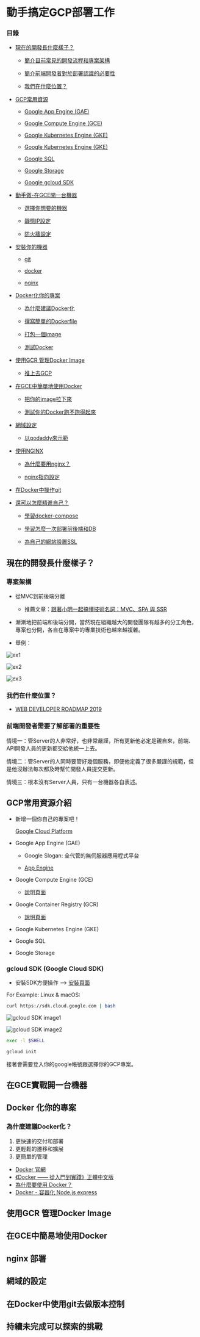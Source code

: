 # 動手搞定GCP部署工作

### 目錄

* [現在的開發長什麼樣子？](/#)


    * [簡介目前常見的開發流程和專案架構](/#)


    * [簡介前端開發者對於部署認識的必要性](/#)


    * [我們在什麼位置？](/#)



* [GCP常用資源](/#)


    * [Google App Engine (GAE)](/#)


    * [Google Compute Engine (GCE)](/#)


    * [Google Kubernetes Engine (GKE)](/#)


    * [Google Kubernetes Engine (GKE)](/#)


    * [Google SQL](/#)


    * [Google Storage](/#)


    * [Google gcloud SDK](/#)


* [動手做-在GCE開一台機器](/#)

    * [選擇你想要的機器](/#)

    * [靜態IP設定](/#)

    * [防火牆設定](/#)

* [安裝你的機器](/#)

    * [git](/#)

    * [docker](/#)

    * [nginx](/#)

* [Docker化你的專案](/#)

    * [為什麼建議Docker化](/#)

    * [撰寫簡單的Dockerfile](/#)

    * [打包一個image](/#)

    * [測試Docker](/#)

* [使用GCR 管理Docker Image](/#)

    * [推上去GCP](/#)

* [在GCE中簡單地使用Docker](/#)

    * [把你的image拉下來](/#)

    * [測試你的Docker跑不跑得起來](/#)

* [網域設定](/#)

    * [以godaddy來示範](/#)

* [使用NGINX](/#)

    * [為什麼要用nginx？](/#)

    * [nginx指向設定](/#)

* [在Docker中操作git](/#)

* [還可以怎麼精進自己？](/#)

    * [學習docker-compose](/#)

    * [學習怎麼一次部署前後端和DB](/#)
		
    * [為自己的網站設置SSL](/#)

## 現在的開發長什麼樣子？

### 專案架構

* 從MVC到前後端分離

    * 推薦文章：[跟著小明一起搞懂技術名詞：MVC、SPA 與 SSR](https://medium.com/@hulitw/introduction-mvc-spa-and-ssr-545c941669e9)

* 漸漸地把前端和後端分開，當然現在組織越大的開發團隊有越多的分工角色，專案也分開，各自在專案中的專業技術也越來越複雜。

* 舉例：

![ex1](./image/base.jpg)

![ex2](./image/system.png)

![ex3](./background.jpg)

### 我們在什麼位置？

* [WEB DEVELOPER ROADMAP 2019](https://github.com/goodjack/developer-roadmap-chinese)


### 前端開發者需要了解部署的重要性

情境一：管Server的人非常好，也非常嚴謹，所有更新他必定是親自來，前端、API開發人員的更新都交給他統一上去。

情境二：管Server的人同時要管好幾個服務，即便他定義了很多嚴謹的規範，但是他沒辦法每次都及時幫忙開發人員提交更新。

情境三：根本沒有Server人員，只有一台機器各自表述。


## GCP常用資源介紹

* 新增一個你自己的專案吧！

    [Google Cloud Platform](https://www.googleadservices.com/pagead/aclk?sa=L&ai=DChcSEwjygvObnLDpAhUFwRYFHdJiATYYABABGgJ0bA&ohost=www.google.com&cid=CAESQeD2VsWW1VHMXkhOwueQLazDWeKGtKez2qUDrqDWWgoC_81K91-tLyYBHniEIq1B0KVHqWMzkP-hwBTnXQ1aco-9&sig=AOD64_1YHcV81ig-3Qdl2MIz2mW1N9-AXQ&q=&ved=2ahUKEwiv8OmbnLDpAhUmw4sBHSmXCOwQ0Qx6BAgYEAE&adurl=)


* Google App Engine (GAE)

    * Google Slogan: 全代管的無伺服器應用程式平台

    * [App Engine](https://cloud.google.com/appengine/?hl=zh-tw&utm_source=google&utm_medium=cpc&utm_campaign=japac-TW-all-zh-dr-bkws-all-super-trial-e-dr-1008074&utm_content=text-ad-none-none-DEV_c-CRE_263264845082-ADGP_Hybrid+%7C+AW+SEM+%7C+BKWS+~+T1+%7C+EXA+%7C+Compute+%7C+1:1+%7C+TW+%7C+zh+%7C+app+engine+%7C+google+app+engine+%7C+en-KWID_43700031884576212-kwd-5245655962&userloc_1012825&utm_term=KW_google%20app%20engine&gclid=CjwKCAjwkun1BRAIEiwA2mJRWWmQ9js-Cuu2xI6x1Ad1SSTq24yRLUUNRsiVnd-8E18fvrO53vv8KBoCYF8QAvD_BwE)

* Google Compute Engine (GCE)
    
    * [說明頁面](https://cloud.google.com/compute/?hl=zh-tw&utm_source=google&utm_medium=cpc&utm_campaign=japac-TW-all-zh-dr-bkws-all-super-trial-e-dr-1008074&utm_content=text-ad-none-none-DEV_c-CRE_263264845157-ADGP_Hybrid+%7C+AW+SEM+%7C+BKWS+~+T1+%7C+EXA+%7C+Compute+%7C+1:1+%7C+TW+%7C+zh+%7C+compute+engine+%7C+google+compute+engine+%7C+en-KWID_43700031884576269-kwd-39467282827&userloc_1012825&utm_term=KW_google%20compute%20engine&gclid=CjwKCAjwkun1BRAIEiwA2mJRWTcchZ1SWDgcqB_URNWvjIcmbzY_LXFHtkq5eAIiMi2kaLPZTS_rMRoCzR4QAvD_BwE)

* Google Container Registry (GCR)

    * [說明頁面](https://cloud.google.com/container-registry/?utm_source=google&utm_medium=cpc&utm_campaign=japac-TW-all-en-dr-bkws-all-pkws-trial-b-dr-1008074&utm_content=text-ad-none-none-DEV_c-CRE_396470720342-ADGP_Hybrid+%7C+AW+SEM+%7C+BKWS+~+T2+%7C+BMM+%7C+Containers+%7C+M:1+%7C+TW+%7C+en+%7C+container+registry+%7C+general+-+PKWS-KWID_43700049545137467-kwd-205797627847&userloc_1012825-network_g&utm_term=KW_%2Bgoogle%20%2Bcontainer%20%2Bregistry&gclid=CjwKCAjwkun1BRAIEiwA2mJRWcQczvF2Q0CWROEMgJfpphfTRbYwTEjuev3Y9GXdjUcwMoagPmoFLRoC8KgQAvD_BwE)

* Google Kubernetes Engine (GKE)

* Google SQL

* Google Storage

### gcloud SDK (Google Cloud SDK)

* 安裝SDK方便操作 --> [安裝頁面](https://cloud.google.com/sdk/install)

For Example: Linux & macOS:

```bash
curl https://sdk.cloud.google.com | bash
```

![gcloud SDK image1](./image/gcloud_sdk-1.png)

![gcloud SDK image2](./image/gcloud_sdk-2.png)


```bash
exec -l $SHELL
```

```bash
gcloud init
```

接著會需要登入你的google帳號跟選擇你的GCP專案。


## 在GCE實戰開一台機器 

## Docker 化你的專案

### 為什麼建議Docker化？

1. 更快速的交付和部署
2. 更輕鬆的遷移和擴展
3. 更簡單的管理

* [Docker 官網](https://dotblogs.com.tw/explooosion/2018/09/15/194754)
* [《Docker —— 從入門到實踐­》正體中文版](https://legacy.gitbook.com/book/philipzheng/docker_practice/details)
* [為什麼要使用 Docker？](https://philipzheng.gitbooks.io/docker_practice/content/introduction/why.html)
* [Docker - 容器化 Node.js express](https://dotblogs.com.tw/explooosion/2018/09/15/194754)

## 使用GCR 管理Docker Image

## 在GCE中簡易地使用Docker

## nginx 部署

## 網域的設定

## 在Docker中使用git去做版本控制

## 持續未完成可以探索的挑戰



